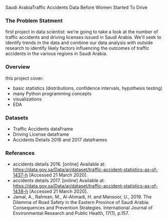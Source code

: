 Saudi ArabiaTraffic Accidents Data Before Women Started To Drive

### The Problem Statment

first project in data scientist: we're going to take a look at the number of traffic accidents and driving licenses issued in Saudi Arabia. We'll seek to identify trends in the data and combine our data analysis with outside research to identify likely factors influencing the outcomes of traffic accidents in the various regions in Saudi Arabia.

### Overview

this project cover:
- basic statistics (distributions, confidence intervals, hypothesis testing)
- many Python programming concepts
- visualizations
- EDA

### Datasets

- Traffic Accidents dataFrame
- Driving License dataframe
- Accidents Details 2016 and 2017 dataframes


### Referances

- accidents details 2016. [online] Available at: https://data.gov.sa/Data/ar/dataset/traffic-accident-statistics-as-of-1437-h [Accessed 21 March 2020].
- accidents details 2017. [online] Available at: https://data.gov.sa/Data/ar/dataset/traffic-accident-statistics-as-of-1438-h [Accessed 21 March 2020].
- Jamal, A., Rahman, M., Al-Ahmadi, H. and Mansoor, U., 2019. The Dilemma of Road Safety in the Eastern Province of Saudi Arabia: Consequences and Prevention Strategies. International Journal of Environmental Research and Public Health, 17(1), p.157.
